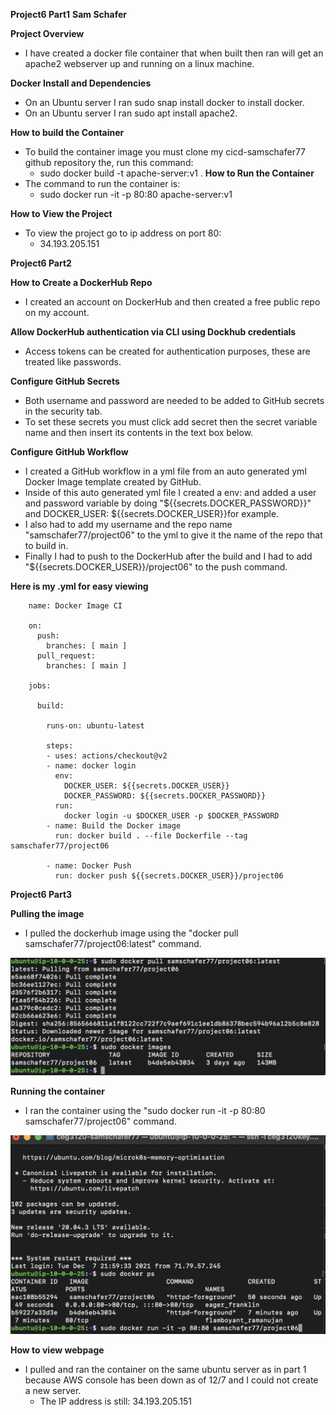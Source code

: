 **Project6 Part1**
**Sam Schafer**

**Project Overview**
- I have created a docker file container that when built then ran will get an apache2 webserver up and running on a linux machine.

**Docker Install and Dependencies**
- On an Ubuntu server I ran sudo snap install docker to install docker.
- On an Ubuntu server I ran sudo apt install apache2.

**How to build the Container**
- To build the container image you must clone my cicd-samschafer77 github repository the, run this command:
    -  sudo docker build -t apache-server:v1 .
**How to Run the Container**
- The command to run the container is:
    - sudo docker run -it -p 80:80 apache-server:v1

**How to View the Project**
- To view the project go to ip address on port 80:
    - 34.193.205.151

**Project6 Part2**

**How to Create a DockerHub Repo**
- I created an account on DockerHub and then created a free public repo on my account.

**Allow DockerHub authentication via CLI using Dockhub credentials**
- Access tokens can be created for authentication purposes, these are treated like passwords.

**Configure GitHub Secrets**
- Both username and password are needed to be added to GitHub secrets in the security tab. 
- To set these secrets you must click add secret then the secret variable name and then insert its contents in the text box below.

**Configure GitHub Workflow**
- I created a GitHub workflow in a yml file from an auto generated yml Docker Image template created by GitHub. 
- Inside of this auto generated yml file I created a env: and added a user and password variable by doing "${{secrets.DOCKER_PASSWORD}}" and DOCKER_USER: ${{secrets.DOCKER_USER}}for example.
- I also had to add my username and the repo name "samschafer77/project06" to the yml to give it the name of the repo that to build in.
- Finally I had to push to the DockerHub after the build and I had to add "${{secrets.DOCKER_USER}}/project06" to the push command.

**Here is my .yml for easy viewing**

        name: Docker Image CI

        on:
          push:
            branches: [ main ]
          pull_request:
            branches: [ main ]

        jobs:

          build:

            runs-on: ubuntu-latest

            steps:
            - uses: actions/checkout@v2
            - name: docker login
              env: 
                DOCKER_USER: ${{secrets.DOCKER_USER}}
                DOCKER_PASSWORD: ${{secrets.DOCKER_PASSWORD}}
              run:
                docker login -u $DOCKER_USER -p $DOCKER_PASSWORD
            - name: Build the Docker image
              run: docker build . --file Dockerfile --tag samschafer77/project06

            - name: Docker Push
              run: docker push ${{secrets.DOCKER_USER}}/project06
  
**Project6 Part3**

**Pulling the image**
- I pulled the dockerhub image using the "docker pull samschafer77/project06:latest" command.

![Screenshot](images/docker_deployment.png)

**Running the container**
- I ran the container using the "sudo docker run -it -p 80:80 samschafer77/project06" command.

![Screenshot](images/docker_run.png)

**How to view webpage**
- I pulled and ran the container on the same ubuntu server as in part 1 because AWS console has been down as of 12/7 and I could not create a new server.
  - The IP address is still: 34.193.205.151